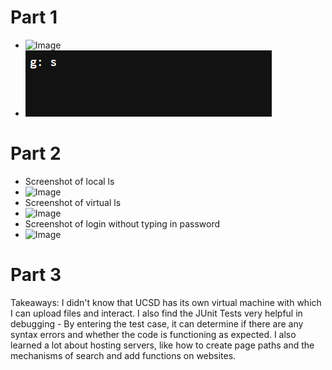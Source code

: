 # Part 1
* ![Image](https://rxwy.github.io/cse15l-lab-reports/labreport2/img/img.png)
* ![image](labreport2/img/35522.png)
# Part 2
* Screenshot of local ls
* ![Image](https://rxwy.github.io/cse15l-lab-reports/labreport2/img/lslocal.png)
* Screenshot of virtual ls
* ![Image](https://rxwy.github.io/cse15l-lab-reports/labreport2/img/lsvirtual.png)
* Screenshot of login without typing in password
* ![Image](https://rxwy.github.io/cse15l-lab-reports/labreport2/img/loginwo.png)
# Part 3
 Takeaways: I didn't know that UCSD has its own virtual machine with which I can upload files and interact. I also find the JUnit Tests very helpful in debugging - By entering the test case,  it can determine if there are any syntax errors and whether the code is functioning as expected. I also learned a lot about hosting servers, like how to create page paths and the mechanisms of search and add functions on websites.
